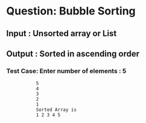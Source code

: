 
# Question: Bubble Sorting  

## Input : Unsorted array or List
## Output : Sorted in ascending order

### Test Case: Enter number of elements : 5
               5
               4
               3
               2
               1
               Sorted Array is 
               1 2 3 4 5
